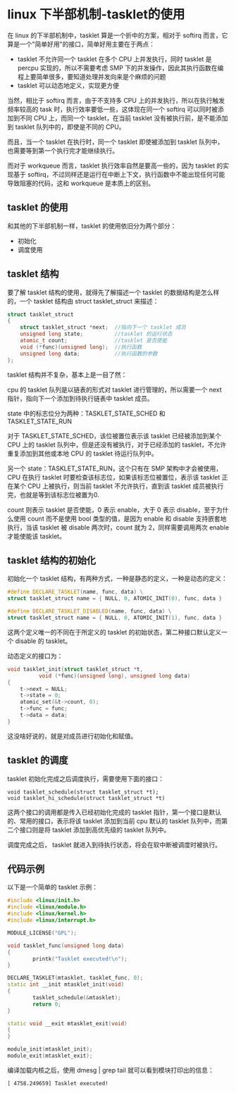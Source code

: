 # linux 下半部机制-tasklet的使用

在 linux 的下半部机制中，tasklet 算是一个折中的方案，相对于 softirq 而言，它算是一个"简单好用"的接口，简单好用主要在于两点：

* tasklet 不允许同一个 tasklet 在多个 CPU 上并发执行，同时 tasklet 是 percpu 实现的，所以不需要考虑 SMP 下的并发操作，因此其执行函数在编程上要简单很多，要知道处理并发向来是个麻烦的问题
* tasklet 可以动态地定义，实现更方便

当然，相比于 softirq 而言，由于不支持多 CPU 上的并发执行，所以在执行触发频率较高的 task 时，执行效率要低一些，这体现在同一个 softirq 可以同时被添加到不同 CPU 上，而同一个 tasklet，在当前 tasklet 没有被执行前，是不能添加到 tasklet 队列中的，即使是不同的 CPU。   

而且，当一个 tasklet 在执行时，同一个 tasklet 即使被添加到 tasklet 队列中，也需要等到第一个执行完才能继续执行。  

而对于 workqueue 而言，tasklet 执行效率自然是要高一些的，因为 tasklet 的实现基于 softirq，不过同样还是运行在中断上下文，执行函数中不能出现任何可能导致阻塞的代码，这和 workqueue 是本质上的区别。  


## tasklet 的使用
和其他的下半部机制一样，tasklet 的使用依旧分为两个部分：

* 初始化
* 调度使用


## tasklet 结构

要了解 tasklet 结构的使用，就得先了解描述一个 tasklet 的数据结构是怎么样的，一个 tasklet 结构由 struct tasklet_struct 来描述：

```c++
struct tasklet_struct
{
	struct tasklet_struct *next;  //指向下一个 tasklet 成员
	unsigned long state;          //tasklet 的运行状态
	atomic_t count;               //tasklet 是否使能
	void (*func)(unsigned long);  //执行函数
	unsigned long data;           //执行函数的参数
};
```
tasklet 结构并不复杂，基本上是一目了然：  

cpu 的 tasklet 队列是以链表的形式对 tasklet 进行管理的，所以需要一个 next 指针，指向下一个添加到待执行链表中 tasklet 成员。  

state 中的标志位分为两种：TASKLET_STATE_SCHED 和 TASKLET_STATE_RUN

对于 TASKLET_STATE_SCHED，该位被置位表示该 tasklet 已经被添加到某个 CPU 上的 tasklet 队列中，但是还没有被执行，对于已经添加的 tasklet，不允许重复添加到其他或本地 CPU 的 tasklet 待运行队列中。  

另一个 state：TASKLET_STATE_RUN，这个只有在 SMP 架构中才会被使用，CPU 在执行 tasklet 时要检查该标志位，如果该标志位被置位，表示该 tasklet 正在某个 CPU 上被执行，则当前 tasklet 不允许执行，直到该 tasklet 成员被执行完，也就是等到该标志位被置为0.  

count 则表示 tasklet 是否使能，0 表示 enable，大于 0 表示 disable，至于为什么使用 count 而不是使用 bool 类型的值，是因为 enable 和 disable 支持嵌套地执行，当该 tasklet 被 disable 两次时，count 就为 2，同样需要调用两次 enable 才能使能该 tasklet。  


## tasklet 结构的初始化

初始化一个 tasklet 结构，有两种方式，一种是静态的定义，一种是动态的定义：

```c++
#define DECLARE_TASKLET(name, func, data) \
struct tasklet_struct name = { NULL, 0, ATOMIC_INIT(0), func, data }

#define DECLARE_TASKLET_DISABLED(name, func, data) \
struct tasklet_struct name = { NULL, 0, ATOMIC_INIT(1), func, data }
```

这两个定义唯一的不同在于所定义的 tasklet 的初始状态，第二种接口默认定义一个 disable 的 tasklet。  

动态定义的接口为：

```c++
void tasklet_init(struct tasklet_struct *t,
		  void (*func)(unsigned long), unsigned long data)
{
	t->next = NULL;
	t->state = 0;
	atomic_set(&t->count, 0);
	t->func = func;
	t->data = data;
}
```
这没啥好说的，就是对成员进行初始化和赋值。  



## tasklet 的调度
tasklet 初始化完成之后调度执行，需要使用下面的接口：

```
void tasklet_schedule(struct tasklet_struct *t);
void tasklet_hi_schedule(struct tasklet_struct *t)
```
这两个接口的调用都是传入已经初始化完成的 tasklet 指针，第一个接口是默认的、常用的接口，表示将该 tasklet 添加到当前 cpu 默认的 tasklet 队列中，而第二个接口则是将 tasklet 添加到高优先级的 tasklet 队列中。   

调度完成之后， tasklet 就进入到待执行状态，将会在软中断被调度时被执行。  



## 代码示例
以下是一个简单的 tasklet 示例：

```c++
#include <linux/init.h>
#include <linux/module.h>
#include <linux/kernel.h>
#include <linux/interrupt.h>

MODULE_LICENSE("GPL");

void tasklet_func(unsigned long data)
{
        printk("Tasklet executed!\n");
}

DECLARE_TASKLET(mtasklet, tasklet_func, 0);
static int __init mtasklet_init(void)
{
        tasklet_schedule(&mtasklet);
        return 0;
}

static void __exit mtasklet_exit(void)
{
}

module_init(mtasklet_init);
module_exit(mtasklet_exit);
```
编译加载内核之后，使用 dmesg | grep tail 就可以看到模块打印出的信息：

```
[ 4758.249659] Tasklet executed!
```



















